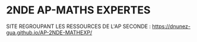 # 2NDE AP-MATHS EXPERTES
SITE REGROUPANT LES RESSOURCES DE L'AP SECONDE : https://dnunez-gua.github.io/AP-2NDE-MATHEXP/

